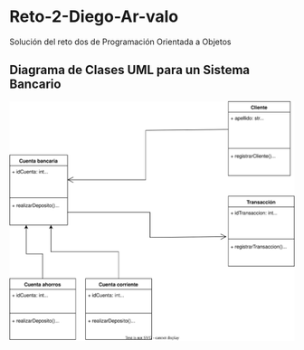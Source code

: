 # Reto-2-Diego-Ar-valo
Solución del reto dos de Programación Orientada a Objetos
## Diagrama de Clases UML para un Sistema Bancario
![Texto Alternativo](https://raw.githubusercontent.com/darevalog/Reto-2-Diego-Ar-valo/1ebf45c0dc17d8b2c22a39ac72d2d6cb4a4943f5/uml%20Bank.drawio.svg)
